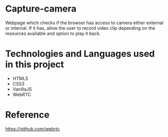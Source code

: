 # Capture-camera
Webpage which checks if the browser has access to camera either external or internal. If it has, allow the user to record video clip depending on the resources available and option to play it back.

# Technologies and Languages used in this project
- HTML5
- CSS3
- VanillaJS
- WebRTC

# Reference
https://github.com/webrtc
